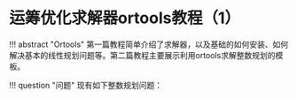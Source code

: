 # 运筹优化求解器ortools教程（1）

!!! abstract "Ortools"
    第一篇教程简单介绍了求解器，以及基础的如何安装、如何解决基本的线性规划问题等。第二篇教程主要展示利用ortools求解整数规划的模板。


!!! question "问题"
    现有如下整数规划问题：

    